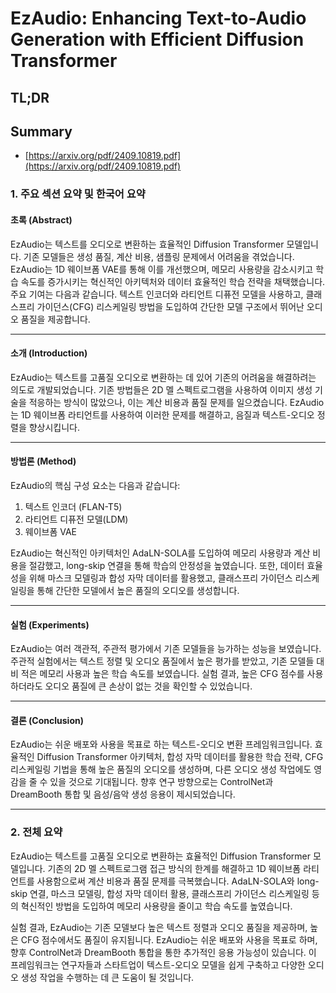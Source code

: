 # EzAudio: Enhancing Text-to-Audio Generation with Efficient Diffusion Transformer
## TL;DR
## Summary
- [https://arxiv.org/pdf/2409.10819.pdf](https://arxiv.org/pdf/2409.10819.pdf)

### 1. 주요 섹션 요약 및 한국어 요약

#### 초록 (Abstract)
EzAudio는 텍스트를 오디오로 변환하는 효율적인 Diffusion Transformer 모델입니다. 기존 모델들은 생성 품질, 계산 비용, 샘플링 문제에서 어려움을 겪었습니다. EzAudio는 1D 웨이브폼 VAE를 통해 이를 개선했으며, 메모리 사용량을 감소시키고 학습 속도를 증가시키는 혁신적인 아키텍처와 데이터 효율적인 학습 전략을 채택했습니다. 주요 기여는 다음과 같습니다. 텍스트 인코더와 라티언트 디퓨전 모델을 사용하고, 클래스프리 가이던스(CFG) 리스케일링 방법을 도입하여 간단한 모델 구조에서 뛰어난 오디오 품질을 제공합니다.

---

#### 소개 (Introduction)
EzAudio는 텍스트를 고품질 오디오로 변환하는 데 있어 기존의 어려움을 해결하려는 의도로 개발되었습니다. 기존 방법들은 2D 멜 스펙트로그램을 사용하여 이미지 생성 기술을 적응하는 방식이 많았으나, 이는 계산 비용과 품질 문제를 일으켰습니다. EzAudio는 1D 웨이브폼 라티언트를 사용하여 이러한 문제를 해결하고, 음질과 텍스트-오디오 정렬을 향상시킵니다.

---

#### 방법론 (Method)
EzAudio의 핵심 구성 요소는 다음과 같습니다:
1. 텍스트 인코더 (FLAN-T5)
2. 라티언트 디퓨전 모델(LDM)
3. 웨이브폼 VAE

EzAudio는 혁신적인 아키텍처인 AdaLN-SOLA를 도입하여 메모리 사용량과 계산 비용을 절감했고, long-skip 연결을 통해 학습의 안정성을 높였습니다. 또한, 데이터 효율성을 위해 마스크 모델링과 합성 자막 데이터를 활용했고, 클래스프리 가이던스 리스케일링을 통해 간단한 모델에서 높은 품질의 오디오를 생성합니다.

---

#### 실험 (Experiments)
EzAudio는 여러 객관적, 주관적 평가에서 기존 모델들을 능가하는 성능을 보였습니다. 주관적 실험에서는 텍스트 정렬 및 오디오 품질에서 높은 평가를 받았고, 기존 모델들 대비 적은 메모리 사용과 높은 학습 속도를 보였습니다. 실험 결과, 높은 CFG 점수를 사용하더라도 오디오 품질에 큰 손상이 없는 것을 확인할 수 있었습니다.

---

#### 결론 (Conclusion)
EzAudio는 쉬운 배포와 사용을 목표로 하는 텍스트-오디오 변환 프레임워크입니다. 효율적인 Diffusion Transformer 아키텍처, 합성 자막 데이터를 활용한 학습 전략, CFG 리스케일링 기법을 통해 높은 품질의 오디오를 생성하며, 다른 오디오 생성 작업에도 영감을 줄 수 있을 것으로 기대됩니다. 향후 연구 방향으로는 ControlNet과 DreamBooth 통합 및 음성/음악 생성 응용이 제시되었습니다.

---

### 2. 전체 요약

EzAudio는 텍스트를 고품질 오디오로 변환하는 효율적인 Diffusion Transformer 모델입니다. 기존의 2D 멜 스펙트로그램 접근 방식의 한계를 해결하고 1D 웨이브폼 라티언트를 사용함으로써 계산 비용과 품질 문제를 극복했습니다. AdaLN-SOLA와 long-skip 연결, 마스크 모델링, 합성 자막 데이터 활용, 클래스프리 가이던스 리스케일링 등의 혁신적인 방법을 도입하여 메모리 사용량을 줄이고 학습 속도를 높였습니다.

실험 결과, EzAudio는 기존 모델보다 높은 텍스트 정렬과 오디오 품질을 제공하며, 높은 CFG 점수에서도 품질이 유지됩니다. EzAudio는 쉬운 배포와 사용을 목표로 하며, 향후 ControlNet과 DreamBooth 통합을 통한 추가적인 응용 가능성이 있습니다. 이 프레임워크는 연구자들과 스타트업이 텍스트-오디오 모델을 쉽게 구축하고 다양한 오디오 생성 작업을 수행하는 데 큰 도움이 될 것입니다.